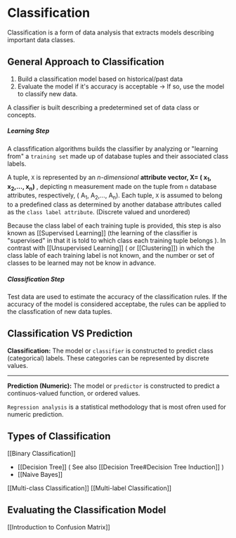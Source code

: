 # Classification

Classification is a form of data analysis that extracts models describing important data classes. 

## General Approach to Classification
1. Build a classification model based on historical/past data
2. Evaluate the model if it's accuracy is acceptable -> If so, use the model to classify new data. 

A classifier is built describing a predetermined set of data class or concepts. 

##### Learning Step
A classfification algorithms builds the classifier by analyzing or "learning from" a `training set` made up of database tuples and their associated class labels. 

A tuple, `X` is represented by an *n-dimensional* **attribute vector, X= ( x<sub>1</sub>, x<sub>2</sub>,..., x<sub>n</sub>)** , depicting n measurement made on the tuple from `n` database attributes, respectively, ( A<sub>1</sub>, A<sub>2</sub>,..., A<sub>n</sub>). Each tuple, `X` is assumed to belong to a predefined class as determined by another database attributes called as the `class label attribute`. (Discrete valued and unordered) 

Because the class label of each training tuple is provided, this step is also known as [[Supervised Learning]] (the learning of the classifier is "supervised" in that it is told to which class each training tuple belongs ). In contrast with [[Unsupervised Learning]] ( or [[Clustering]]) in which the class lable of each training label is not known, and the number or set of classes to be learned may not be know in advance.

##### Classification Step

Test data are used to estimate the accuracy of the classification rules. If the accuracy of the model is considered acceptabe, the rules can be applied to the classfication of new data tuples.

## Classification VS Prediction

**Classification:**
The model or `classifier` is constructed to predict class (categorical) labels. These categories can be represented by discrete values.

---
**Prediction (Numeric):**
The model or `predictor` is constructed to predict a continuos-valued function, or ordered values.

`Regression analysis` is a statistical methodology that is most ofren used for numeric prediction.



## Types of Classification

[[Binary Classification]]
-	[[Decision Tree]] ( See also [[Decision Tree#Decision Tree Induction]] )
- [[Naive Bayes]]

[[Multi-class Classification]]
[[Multi-label Classification]]

## Evaluating the Classification Model
[[Introduction to Confusion Matrix]]
